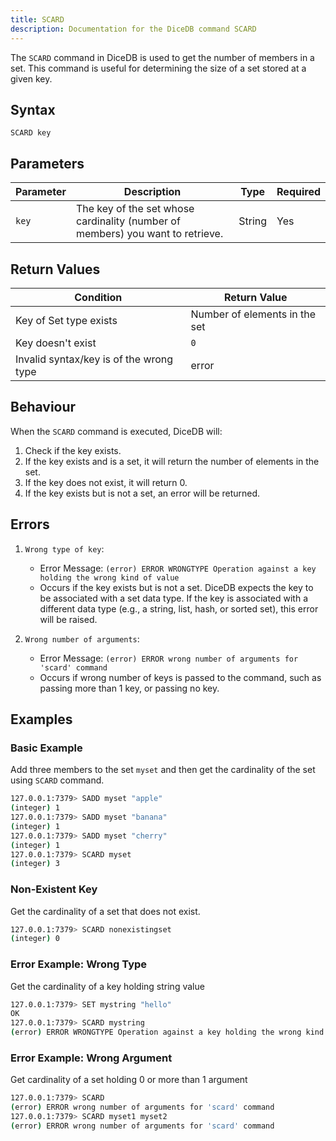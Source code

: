 ```yaml
---
title: SCARD
description: Documentation for the DiceDB command SCARD
---
```


The `SCARD` command in DiceDB is used to get the number of members in a set. This command is useful for determining the size of a set stored at a given key.

## Syntax

```
SCARD key
```

## Parameters

| Parameter  | Description                                                                     | Type   | Required |
|------------|---------------------------------------------------------------------------------|--------|----------|
| `key`      | The key of the set whose cardinality (number of members) you want to retrieve.  | String |  Yes     |


## Return Values

| Condition                               | Return Value                     |
|-----------------------------------------|----------------------------------|
| Key of Set type exists                  | Number of elements in the set    |
| Key doesn't exist                       | `0`                              |
| Invalid syntax/key is of the wrong type | error                            |


## Behaviour

When the `SCARD` command is executed, DiceDB will:

1. Check if the key exists.
2. If the key exists and is a set, it will return the number of elements in the set.
3. If the key does not exist, it will return 0.
4. If the key exists but is not a set, an error will be returned.

## Errors

1. `Wrong type of key`:

    - Error Message: `(error) ERROR WRONGTYPE Operation against a key holding the wrong kind of value`
    - Occurs if the key exists but is not a set. DiceDB expects the key to be associated with a set data type. If the key is associated with a different data type (e.g., a string, list, hash, or sorted set), this error will be raised.

2. `Wrong number of arguments`:

    - Error Message: `(error) ERROR wrong number of arguments for 'scard' command`
    - Occurs if wrong number of keys is passed to the command, such as passing more than 1 key, or passing no key.


## Examples

### Basic Example

Add three members to the set `myset` and then get the cardinality of the set using `SCARD` command.

```bash
127.0.0.1:7379> SADD myset "apple"
(integer) 1
127.0.0.1:7379> SADD myset "banana"
(integer) 1
127.0.0.1:7379> SADD myset "cherry"
(integer) 1
127.0.0.1:7379> SCARD myset
(integer) 3
```

### Non-Existent Key

Get the cardinality of a set that does not exist.

```bash
127.0.0.1:7379> SCARD nonexistingset
(integer) 0
```

### Error Example: Wrong Type

Get the cardinality of a key holding string value

```bash
127.0.0.1:7379> SET mystring "hello"
OK
127.0.0.1:7379> SCARD mystring
(error) ERROR WRONGTYPE Operation against a key holding the wrong kind of value
```

### Error Example: Wrong Argument

Get cardinality of a set holding 0 or more than 1 argument

```bash
127.0.0.1:7379> SCARD
(error) ERROR wrong number of arguments for 'scard' command
127.0.0.1:7379> SCARD myset1 myset2
(error) ERROR wrong number of arguments for 'scard' command
```